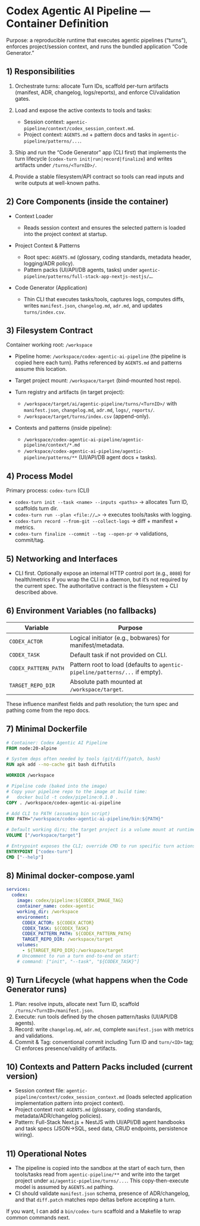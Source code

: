 # Codex Agentic AI Pipeline — Container Definition 
Purpose: a reproducible runtime that executes agentic pipelines (“turns”), enforces project/session context, and runs the bundled application “Code Generator.”



## 1) Responsibilities

1. Orchestrate turns: allocate Turn IDs, scaffold per-turn artifacts (manifest, ADR, changelog, logs/reports), and enforce CI/validation gates.&#x20;
2. Load and expose the active contexts to tools and tasks:

    * Session context: `agentic-pipeline/context/codex_session_context.md`.
    * Project context: `AGENTS.md` + pattern docs and tasks in `agentic-pipeline/patterns/...`.&#x20;
3. Ship and run the “Code Generator” app (CLI first) that implements the turn lifecycle (`codex-turn init|run|record|finalize`) and writes artifacts under `/turns/<TurnID>/`.&#x20;
4. Provide a stable filesystem/API contract so tools can read inputs and write outputs at well-known paths.&#x20;

## 2) Core Components (inside the container)

* Context Loader

    * Reads session context and ensures the selected pattern is loaded into the project context at startup.&#x20;
* Project Context & Patterns

    * Root spec: `AGENTS.md` (glossary, coding standards, metadata header, logging/ADR policy).
    * Pattern packs (UI/API/DB agents, tasks) under `agentic-pipeline/patterns/full-stack-app-nextjs-nestjs/…`.&#x20;
* Code Generator (Application)

    * Thin CLI that executes tasks/tools, captures logs, computes diffs, writes `manifest.json`, `changelog.md`, `adr.md`, and updates `turns/index.csv`.

## 3) Filesystem Contract

Container working root: `/workspace`

* Pipeline home: `/workspace/codex-agentic-ai-pipeline` (the pipeline is copied here each turn). Paths referenced by `AGENTS.md` and patterns assume this location.&#x20;
* Target project mount: `/workspace/target` (bind-mounted host repo).
* Turn registry and artifacts (in target project):

    * `/workspace/target/ai/agentic-pipeline/turns/<TurnID>/` with `manifest.json`, `changelog.md`, `adr.md`, `logs/`, `reports/`.
    * `/workspace/target/turns/index.csv` (append-only).&#x20;
* Contexts and patterns (inside pipeline):

    * `/workspace/codex-agentic-ai-pipeline/agentic-pipeline/context/*.md`
    * `/workspace/codex-agentic-ai-pipeline/agentic-pipeline/patterns/**` (UI/API/DB agent docs + tasks).&#x20;

## 4) Process Model

Primary process: `codex-turn` (CLI)

* `codex-turn init --task <name> --inputs <paths>` → allocates Turn ID, scaffolds turn dir.
* `codex-turn run --plan <file://…>` → executes tools/tasks with logging.
* `codex-turn record --from-git --collect-logs` → diff + manifest + metrics.
* `codex-turn finalize --commit --tag --open-pr` → validations, commit/tag.&#x20;

## 5) Networking and Interfaces

* CLI first. Optionally expose an internal HTTP control port (e.g., `8080`) for health/metrics if you wrap the CLI in a daemon, but it’s not required by the current spec. The authoritative contract is the filesystem + CLI described above.&#x20;

## 6) Environment Variables (no fallbacks)

| Variable             | Purpose                                                                      |
| -------------------- | ---------------------------------------------------------------------------- |
| `CODEX_ACTOR`        | Logical initiator (e.g., bobwares) for manifest/metadata.                    |
| `CODEX_TASK`         | Default task if not provided on CLI.                                         |
| `CODEX_PATTERN_PATH` | Pattern root to load (defaults to `agentic-pipeline/patterns/...` if empty). |
| `TARGET_REPO_DIR`    | Absolute path mounted at `/workspace/target`.                                |

These influence manifest fields and path resolution; the turn spec and pathing come from the repo docs.&#x20;

## 7) Minimal Dockerfile

```dockerfile
# Container: Codex Agentic AI Pipeline
FROM node:20-alpine

# System deps often needed by tools (git/diff/patch, bash)
RUN apk add --no-cache git bash diffutils

WORKDIR /workspace

# Pipeline code (baked into the image)
# Copy your pipeline repo to the image at build time:
#   docker build -t codex/pipeline:0.1.0 .
COPY . /workspace/codex-agentic-ai-pipeline

# Add CLI to PATH (assuming bin script)
ENV PATH="/workspace/codex-agentic-ai-pipeline/bin:${PATH}"

# Default working dirs; the target project is a volume mount at runtime
VOLUME ["/workspace/target"]

# Entrypoint exposes the CLI; override CMD to run specific turn actions
ENTRYPOINT ["codex-turn"]
CMD ["--help"]
```

## 8) Minimal docker-compose.yaml

```yaml
services:
  codex:
    image: codex/pipeline:${CODEX_IMAGE_TAG}
    container_name: codex-agentic
    working_dir: /workspace
    environment:
      CODEX_ACTOR: ${CODEX_ACTOR}
      CODEX_TASK: ${CODEX_TASK}
      CODEX_PATTERN_PATH: ${CODEX_PATTERN_PATH}
      TARGET_REPO_DIR: /workspace/target
    volumes:
      - ${TARGET_REPO_DIR}:/workspace/target
    # Uncomment to run a turn end-to-end on start:
    # command: ["init", "--task", "${CODEX_TASK}"]
```

## 9) Turn Lifecycle (what happens when the Code Generator runs)

1. Plan: resolve inputs, allocate next Turn ID, scaffold `/turns/<TurnID>/manifest.json`.
2. Execute: run tools defined by the chosen pattern/tasks (UI/API/DB agents).
3. Record: write `changelog.md`, `adr.md`, complete `manifest.json` with metrics and validations.
4. Commit & Tag: conventional commit including Turn ID and `turn/<ID>` tag; CI enforces presence/validity of artifacts.&#x20;

## 10) Contexts and Pattern Packs included (current version)

* Session context file: `agentic-pipeline/context/codex_session_context.md` (loads selected application implementation pattern into project context).&#x20;
* Project context root: `AGENTS.md` (glossary, coding standards, metadata/ADR/changelog policies).&#x20;
* Pattern: Full-Stack Next.js + NestJS with UI/API/DB agent handbooks and task specs (JSON→SQL, seed data, CRUD endpoints, persistence wiring).&#x20;

## 11) Operational Notes

* The pipeline is copied into the sandbox at the start of each turn, then tools/tasks read from `agentic-pipeline/**` and write into the target project under `ai/agentic-pipeline/turns/...`. This copy-then-execute model is assumed by `AGENTS.md` pathing.&#x20;
* CI should validate `manifest.json` schema, presence of ADR/changelog, and that `diff.patch` matches repo deltas before accepting a turn.&#x20;

If you want, I can add a `bin/codex-turn` scaffold and a Makefile to wrap common commands next.&#x20;
